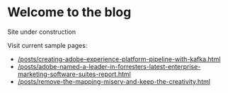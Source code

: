 # Welcome to the blog

Site under construction

Visit current sample pages:
- [/posts/creating-adobe-experience-platform-pipeline-with-kafka.html](/posts/creating-adobe-experience-platform-pipeline-with-kafka.html)
- [/posts/adobe-named-a-leader-in-forresters-latest-enterprise-marketing-software-suites-report.html](/posts/adobe-named-a-leader-in-forresters-latest-enterprise-marketing-software-suites-report.html)
- [/posts/remove-the-mapping-misery-and-keep-the-creativity.html](/posts/remove-the-mapping-misery-and-keep-the-creativity.html)
